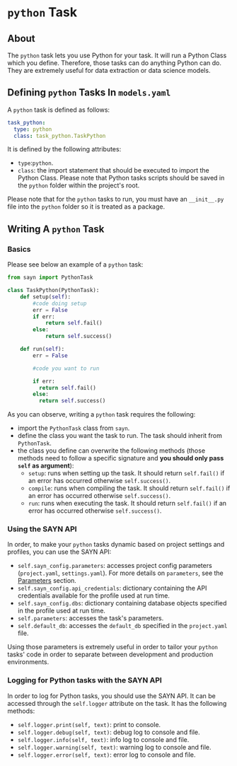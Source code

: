 # `python` Task

## About

The `python` task lets you use Python for your task. It will run a Python Class which you define. Therefore, those tasks can do anything Python can do. They are extremely useful for data extraction or data science models.

## Defining `python` Tasks In `models.yaml`

A `python` task is defined as follows:

```yaml
task_python:
  type: python
  class: task_python.TaskPython
```

It is defined by the following attributes:

- `type`:`python`.
- `class`: the import statement that should be executed to import the Python Class. Please note that Python tasks scripts should be saved in the `python` folder within the project's root.

Please note that for the `python` tasks to run, you must have an `__init__.py` file into the `python` folder so it is treated as a package.

## Writing A `python` Task

### Basics

Please see below an example of a `python` task:

``` python
from sayn import PythonTask

class TaskPython(PythonTask):
    def setup(self):
        #code doing setup
        err = False
        if err:
            return self.fail()
        else:
            return self.success()

    def run(self):
        err = False

        #code you want to run

        if err:
          return self.fail()
        else:
          return self.success()
```

As you can observe, writing a `python` task requires the following:

* import the `PythonTask` class from `sayn`.
* define the class you want the task to run. The task should inherit from `PythonTask`.
* the class you define can overwrite the following methods (those methods need to follow a specific signature and **you should only pass `self` as argument**):
    * `setup`: runs when setting up the task. It should return `self.fail()` if an error has occurred otherwise `self.success()`.
    * `compile`: runs when compiling the task. It should return `self.fail()` if an error has occurred otherwise `self.success()`.
    * `run`: runs when executing the task. It should return `self.fail()` if an error has occurred otherwise `self.success()`.

### Using the SAYN API

In order, to make your `python` tasks dynamic based on project settings and profiles, you can use the SAYN API:

- `self.sayn_config.parameters`: accesses project config parameters (`project.yaml`, `settings.yaml`). For more details on `parameters`, see the [Parameters](../parameters.md) section.
- `self.sayn_config.api_credentials`: dictionary containing the API credentials available for the profile used at run time.
- `self.sayn_config.dbs`: dictionary containing database objects specified in the profile used at run time.
- `self.parameters`: accesses the task's parameters.
- `self.default_db`: accesses the `default_db` specified in the `project.yaml` file.

Using those parameters is extremely useful in order to tailor your `python` tasks' code in order to separate between development and production environments.

### Logging for Python tasks with the SAYN API

In order to log for Python tasks, you should use the SAYN API. It can be accessed through the `self.logger` attribute on the task. It has the following methods:

* `self.logger.print(self, text)`: print to console.
* `self.logger.debug(self, text)`: debug log to console and file.
* `self.logger.info(self, text)`: info log to console and file.
* `self.logger.warning(self, text)`: warning log to console and file.
* `self.logger.error(self, text)`: error log to console and file.
